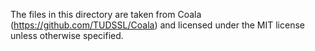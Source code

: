 The files in this directory are taken from Coala (https://github.com/TUDSSL/Coala) and licensed under the MIT license unless otherwise specified.



